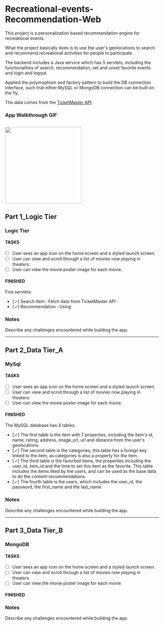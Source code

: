 # Recreational-events-Recommendation-Web

This project is a personalization based recommendation engine for recreational events.  

What the project basically does is to use the user's geolocations to search and recommend recreational activities for people to participate.

The backend includes a Java service which has 5 servlets, including the functionalities of search, recommendation, set and unset favorite events and login and logout.

Applied the polymophism and factory pattern to build the DB connection interface, such that either MySQL or MongoDB connection can be built on the fly.

The data comes from the [TicketMaster API](https://developer.ticketmaster.com/).


### App Walkthrough GIF
<img src="http://g.recordit.co/o8pMni5EJo.gif" width=250><br>
---

## Part 1_Logic Tier

### Logic Tier

#### TASKS 
- [ ] User sees an app icon on the home screen and a styled launch screen.
- [ ] User can view and scroll through a list of movies now playing in theaters.
- [ ] User can view the movie poster image for each movie.

#### FINISHED
Five servlets:
- [✓] Search Item : Fetch data from TicketMaster API  
- [✓] Recommendation : Using 


### Notes
Describe any challenges encountered while building the app.

---

## Part 2_Data Tier_A

### MySql

#### TASKS 
- [ ] User sees an app icon on the home screen and a styled launch screen.
- [ ] User can view and scroll through a list of movies now playing in theaters.
- [ ] User can view the movie poster image for each movie.

#### FINISHED
The MySQL database has 4 tables.   
- [✓] The first table is the item with 7 properties, including the item's id, name, rating, address, image_url, url and distance from the user's geolocations.   
- [✓] The second table is the categories, this table has a foreign key linked to the item, as categories is also a property for the item.  
- [✓] The third table is the favorited items, the properties including the user_id, item_id and the time to set this item as the favorite. This table includes the items liked by the users, and can be used as the base data to do the content-recommendations.   
- [✓] The fourth table is the users, which includes the user_id, the password, the first_name and the last_name.

### Notes
Describe any challenges encountered while building the app.

---

## Part 3_Data Tier_B

### MongoDB

#### TASKS 
- [ ] User sees an app icon on the home screen and a styled launch screen.
- [ ] User can view and scroll through a list of movies now playing in theaters.
- [ ] User can view the movie poster image for each movie.

#### FINISHED

### Notes
Describe any challenges encountered while building the app.
